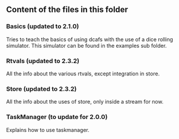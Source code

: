 ## Content of the files in this folder

### Basics (updated to 2.1.0)
Tries to teach the basics of using dcafs with the use of a dice rolling simulator.
This simulator can be found in the examples sub folder.

### Rtvals (updated to 2.3.2)

All the info about the various rtvals, except integration in store.

### Store (updated to 2.3.2)

All the info about the uses of store, only inside a stream for now.

### TaskManager (to update for 2.0.0)

Explains how to use taskmanager.